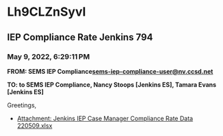 # Lh9CLZnSyvI
## IEP Compliance Rate Jenkins 794
### May 9, 2022, 6:29:11 PM
**FROM: SEMS IEP Compliance<sems-iep-compliance-user@nv.ccsd.net>**

**TO: to SEMS IEP Compliance, Nancy Stoops [Jenkins ES], Tamara Evans [Jenkins ES]**


Greetings,  





* [Attachment: Jenkins IEP Case Manager Compliance Rate Data 220509.xlsx](Lh9CLZnSyvI-attachment-1.xlsx)
